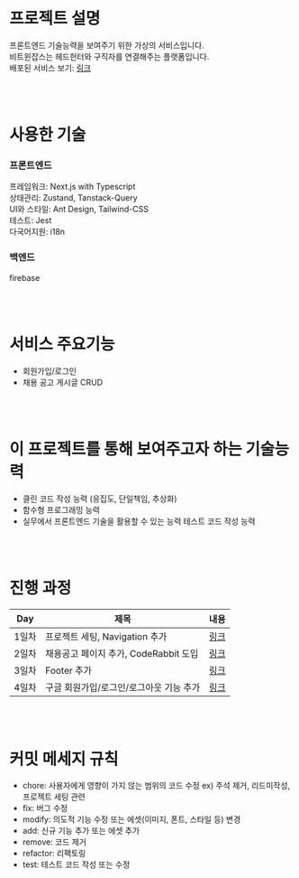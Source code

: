 # 프로젝트 설명
프론트엔드 기술능력을 보여주기 위한 가상의 서비스입니다.  
비트윈잡스는 헤드헌터와 구직자를 연결해주는 플랫폼입니다.  
배포된 서비스 보기: [링크](https://london-azure.vercel.app/)

<br/><br/>

# 사용한 기술
### 프론트엔드  
프레임워크: Next.js with Typescript   
상태관리: Zustand, Tanstack-Query  
UI와 스타일: Ant Design, Tailwind-CSS  
테스트: Jest  
다국어지원: i18n  

### 백엔드  
firebase

<br/><br/>

# 서비스 주요기능
- 회원가입/로그인  
- 채용 공고 게시글 CRUD  

<br/><br/>

# 이 프로젝트를 통해 보여주고자 하는 기술능력
- 클린 코드 작성 능력 (응집도, 단일책임, 추상화)  
- 함수형 프로그래밍 능력  
- 실무에서 프론트엔드 기술을 활용할 수 있는 능력
테스트 코드 작성 능력  

<br/><br/>

# 진행 과정
| Day | 제목                         | 내용                                                                 |
|-----|----------------------------|--------------------------------------------------------------------|
| 1일차 | 프로젝트 세팅, Navigation 추가     | [링크](https://github.com/lorenleedev/london/blob/main/note/day1.md) |
| 2일차 | 채용공고 페이지 추가, CodeRabbit 도입 | [링크](https://github.com/lorenleedev/london/blob/main/note/day2.md) |
| 3일차 | Footer 추가 | [링크](https://github.com/lorenleedev/london/blob/main/note/day3.md) |
| 4일차 | 구글 회원가입/로그인/로그아웃 기능 추가 | [링크](https://github.com/lorenleedev/london/blob/main/note/day4.md) |

<br/><br/>

# 커밋 메세지 규칙

- chore: 사용자에게 영향이 가지 않는 범위의 코드 수정 ex) 주석 제거, 리드미작성, 프로젝트 세팅 관련  
- fix: 버그 수정
- modify: 의도적 기능 수정 또는 에셋(이미지, 폰트, 스타일 등) 변경
- add: 신규 기능 추가 또는 에셋 추가
- remove: 코드 제거
- refactor: 리팩토링
- test: 테스트 코드 작성 또는 수정


